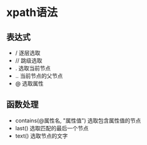 # xpath语法

## 表达式
* / 逐层选取
* // 跳级选取
* . 选取当前节点
* .. 当前节点的父节点
* @ 选取属性

## 函数处理
* contains(@属性名, "属性值") 选取包含属性值的节点
* last() 选取匹配的最后一个节点
* text() 选取节点的文字
